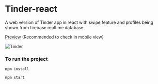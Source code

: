 # Tinder-react


A web version of Tinder app in react with swipe feature and profiles being shown from firebase realtime database


[Preview](https://tinder-react1.web.app) (Recommended to check in mobile view)


![Tinder](https://firebasestorage.googleapis.com/v0/b/tinder-react1.appspot.com/o/tinder.gif.gif?alt=media&token=551d24ca-1335-4401-af4a-17f59c5d127b)

### To run the project

`npm install`

`npm start`
